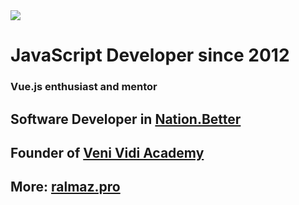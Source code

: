 <img src="https://media.giphy.com/media/LMPvFkzZyy8SUnH2tP/giphy.gif">

# JavaScript Developer since 2012
### Vue.js enthusiast and mentor
  
  
## Software Developer in [Nation.Better](https://nationbetter.uk/)  
## Founder of [Veni Vidi Academy](https://ralmaz.pro/academy)  

## More: [ralmaz.pro](https://ralmaz.pro/)
